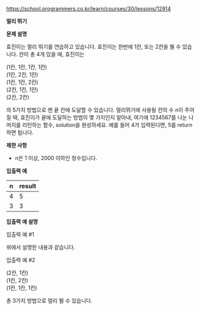 https://school.programmers.co.kr/learn/courses/30/lessons/12914

**멀리 뛰기**

**문제 설명**

효진이는 멀리 뛰기를 연습하고 있습니다. 효진이는 한번에 1칸, 또는 2칸을 뛸 수 있습니다. 칸이 총 4개 있을 때, 효진이는

(1칸, 1칸, 1칸, 1칸)<br>
(1칸, 2칸, 1칸)<br>
(1칸, 1칸, 2칸)<br>
(2칸, 1칸, 1칸)<br>
(2칸, 2칸)

의 5가지 방법으로 맨 끝 칸에 도달할 수 있습니다. 멀리뛰기에 사용될 칸의 수 n이 주어질 때, 효진이가 끝에 도달하는 방법이 몇 가지인지 알아내, 여기에 1234567를 나눈 나머지를 리턴하는 함수, solution을 완성하세요. 예를 들어 4가 입력된다면, 5를 return하면 됩니다.

**제한 사항**

- n은 1 이상, 2000 이하인 정수입니다.

**입출력 예**

| n   | 	result |
|-----|---------|
| 4   | 	5      |
| 3   | 	3      |

**입출력 예 설명**

입출력 예 #1

위에서 설명한 내용과 같습니다.

입출력 예 #2

(2칸, 1칸)<br>
(1칸, 2칸)<br>
(1칸, 1칸, 1칸)

총 3가지 방법으로 멀리 뛸 수 있습니다.